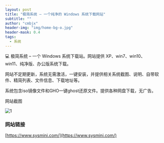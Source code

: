 ```yaml
---
layout: post
title: "极简系统 – 一个纯净的 Windows 系统下载网站"
subtitle: ""
author: "cmbjx"
header-img: "img/home-bg-o.jpg"
header-mask: 0.4
tags:
  - 系统
---
```


💻 极简系统 – 一个 Windows 系统下载站。网站提供 XP、win7、win10、win11、纯净版、办公版系统下载。

网站不定期更新，系统无需激活，一键安装，并提供相关系统截图、说明、自带软件、精简列表、文件信息、下载地址等。

系统包含iso镜像文件和GHO一键ghost还原文件。提供各种网盘下载，无广告。

网站截图

![1](https://img.2091k.cn/file/1266efa2c0c0d21fceb85.png)
### 网站链接
[https://www.sysmini.com/](https://www.sysmini.com/)
